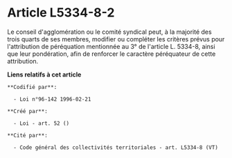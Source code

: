 # Article L5334-8-2

Le conseil d'agglomération ou le comité syndical peut, à la majorité des trois quarts de ses membres, modifier ou compléter
les critères prévus pour l'attribution de péréquation mentionnée au 3° de l'article L. 5334-8, ainsi que leur pondération,
afin de renforcer le caractère péréquateur de cette attribution.

**Liens relatifs à cet article**

	**Codifié par**:

	  - Loi n°96-142 1996-02-21

	**Créé par**:

	  - Loi - art. 52 ()

	**Cité par**:

	  - Code général des collectivités territoriales - art. L5334-8 (VT)
